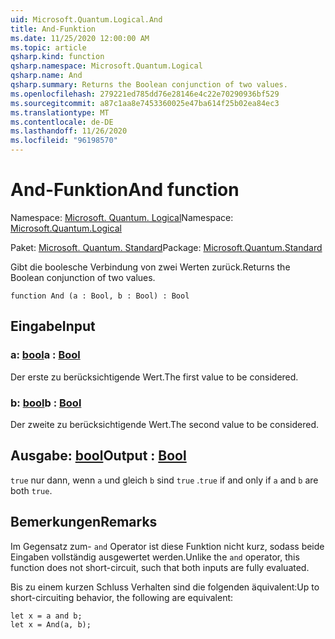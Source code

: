 ```yaml
---
uid: Microsoft.Quantum.Logical.And
title: And-Funktion
ms.date: 11/25/2020 12:00:00 AM
ms.topic: article
qsharp.kind: function
qsharp.namespace: Microsoft.Quantum.Logical
qsharp.name: And
qsharp.summary: Returns the Boolean conjunction of two values.
ms.openlocfilehash: 279221ed785dd76e28146e4c22e70290936bf529
ms.sourcegitcommit: a87c1aa8e7453360025e47ba614f25b02ea84ec3
ms.translationtype: MT
ms.contentlocale: de-DE
ms.lasthandoff: 11/26/2020
ms.locfileid: "96198570"
---
```

# <a name="and-function"></a><span data-ttu-id="0cc53-102">And-Funktion</span><span class="sxs-lookup"><span data-stu-id="0cc53-102">And function</span></span>

<span data-ttu-id="0cc53-103">Namespace: [Microsoft. Quantum. Logical](xref:Microsoft.Quantum.Logical)</span><span class="sxs-lookup"><span data-stu-id="0cc53-103">Namespace: [Microsoft.Quantum.Logical](xref:Microsoft.Quantum.Logical)</span></span>

<span data-ttu-id="0cc53-104">Paket: [Microsoft. Quantum. Standard](https://nuget.org/packages/Microsoft.Quantum.Standard)</span><span class="sxs-lookup"><span data-stu-id="0cc53-104">Package: [Microsoft.Quantum.Standard](https://nuget.org/packages/Microsoft.Quantum.Standard)</span></span>


<span data-ttu-id="0cc53-105">Gibt die boolesche Verbindung von zwei Werten zurück.</span><span class="sxs-lookup"><span data-stu-id="0cc53-105">Returns the Boolean conjunction of two values.</span></span>

```qsharp
function And (a : Bool, b : Bool) : Bool
```


## <a name="input"></a><span data-ttu-id="0cc53-106">Eingabe</span><span class="sxs-lookup"><span data-stu-id="0cc53-106">Input</span></span>

### <a name="a--bool"></a><span data-ttu-id="0cc53-107">a: [bool](xref:microsoft.quantum.lang-ref.bool)</span><span class="sxs-lookup"><span data-stu-id="0cc53-107">a : [Bool](xref:microsoft.quantum.lang-ref.bool)</span></span>

<span data-ttu-id="0cc53-108">Der erste zu berücksichtigende Wert.</span><span class="sxs-lookup"><span data-stu-id="0cc53-108">The first value to be considered.</span></span>


### <a name="b--bool"></a><span data-ttu-id="0cc53-109">b: [bool](xref:microsoft.quantum.lang-ref.bool)</span><span class="sxs-lookup"><span data-stu-id="0cc53-109">b : [Bool](xref:microsoft.quantum.lang-ref.bool)</span></span>

<span data-ttu-id="0cc53-110">Der zweite zu berücksichtigende Wert.</span><span class="sxs-lookup"><span data-stu-id="0cc53-110">The second value to be considered.</span></span>



## <a name="output--bool"></a><span data-ttu-id="0cc53-111">Ausgabe: [bool](xref:microsoft.quantum.lang-ref.bool)</span><span class="sxs-lookup"><span data-stu-id="0cc53-111">Output : [Bool](xref:microsoft.quantum.lang-ref.bool)</span></span>

<span data-ttu-id="0cc53-112">`true` nur dann, wenn `a` und gleich `b` sind `true` .</span><span class="sxs-lookup"><span data-stu-id="0cc53-112">`true` if and only if `a` and `b` are both `true`.</span></span>

## <a name="remarks"></a><span data-ttu-id="0cc53-113">Bemerkungen</span><span class="sxs-lookup"><span data-stu-id="0cc53-113">Remarks</span></span>

<span data-ttu-id="0cc53-114">Im Gegensatz zum- `and` Operator ist diese Funktion nicht kurz, sodass beide Eingaben vollständig ausgewertet werden.</span><span class="sxs-lookup"><span data-stu-id="0cc53-114">Unlike the `and` operator, this function does not short-circuit, such that both inputs are fully evaluated.</span></span>

<span data-ttu-id="0cc53-115">Bis zu einem kurzen Schluss Verhalten sind die folgenden äquivalent:</span><span class="sxs-lookup"><span data-stu-id="0cc53-115">Up to short-circuiting behavior, the following are equivalent:</span></span>

```Q#
let x = a and b;
let x = And(a, b);
```